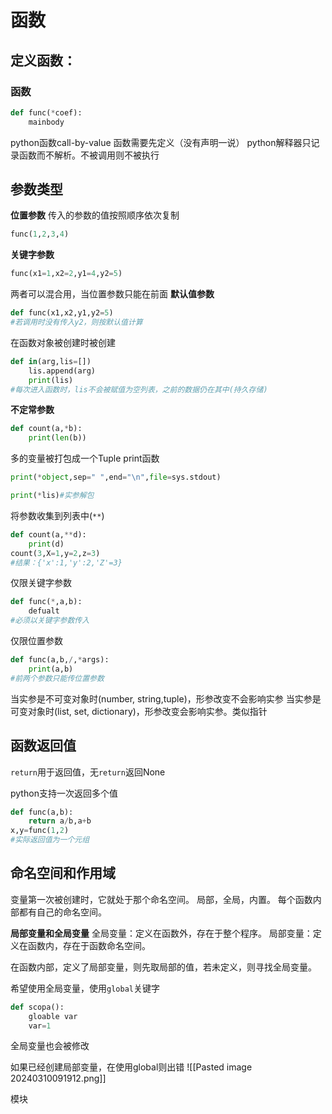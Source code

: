 # 函数
## 定义函数：
### 函数
```python
def func(*coef):
	mainbody
```
python函数call-by-value
函数需要先定义（没有声明一说）
python解释器只记录函数而不解析。不被调用则不被执行

## 参数类型
**位置参数**
传入的参数的值按照顺序依次复制
```python
func(1,2,3,4)
```
**关键字参数**
```python
func(x1=1,x2=2,y1=4,y2=5)
```
两者可以混合用，当位置参数只能在前面
**默认值参数**
```python
def func(x1,x2,y1,y2=5)
#若调用时没有传入y2，则按默认值计算
```
在函数对象被创建时被创建
```python
def in(arg,lis=[])
	lis.append(arg)
	print(lis)
#每次进入函数时，lis不会被赋值为空列表，之前的数据仍在其中(持久存储)
```
**不定常参数**
```python
def count(a,*b):
	print(len(b))
```
多的变量被打包成一个Tuple
print函数
```python
print(*object,sep=" ",end="\n",file=sys.stdout)
```
```python
print(*lis)#实参解包
```
将参数收集到列表中(`**`)
```python
def count(a,**d):
	print(d)
count(3,X=1,y=2,z=3)
#结果：{'x':1,'y':2,'Z'=3}
```

仅限关键字参数
```python
def func(*,a,b):
	defualt
#必须以关键字参数传入
```

仅限位置参数
```python
def func(a,b,/,*args):
	print(a,b)
#前两个参数只能传位置参数
```

当实参是不可变对象时(number, string,tuple)，形参改变不会影响实参
当实参是可变对象时(list, set, dictionary)，形参改变会影响实参。类似指针
## 函数返回值
`return`用于返回值，无`return`返回None

python支持一次返回多个值
```python
def func(a,b):
	return a/b,a+b
x,y=func(1,2)
#实际返回值为一个元组
```
## 命名空间和作用域
变量第一次被创建时，它就处于那个命名空间。
局部，全局，内置。
每个函数内部都有自己的命名空间。

**局部变量和全局变量**
全局变量：定义在函数外，存在于整个程序。
局部变量：定义在函数内，存在于函数命名空间。

在函数内部，定义了局部变量，则先取局部的值，若未定义，则寻找全局变量。

希望使用全局变量，使用`global`关键字
```python
def scopa():
	gloable var
	var=1
```
全局变量也会被修改

如果已经创建局部变量，在使用global则出错
![[Pasted image 20240310091912.png]]

模块